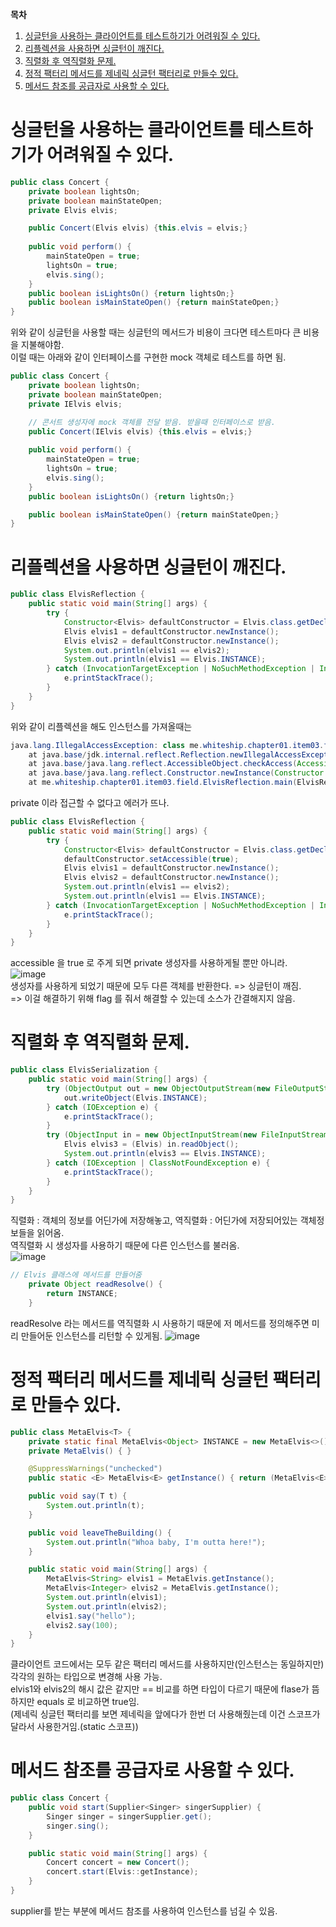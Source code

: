 **목차**<br>
1. [싱글턴을 사용하는 클라이언트를 테스트하기가 어려워질 수 있다.](#싱글턴을-사용하는-클라이언트를-테스트하기가-어려워질-수-있다.)
2. [리플렉션을 사용하면 싱글턴이 깨진다.](#리플렉션을-사용하면-싱글턴이-깨진다.)
3. [직렬화 후 역직렬화 문제.](#직렬화-후-역직렬화-문제.)
4. [정적 팩터리 메서드를 제네릭 싱글턴 팩터리로 만들수 있다.](#정적-팩터리-메서드를-제네릭-싱글턴-팩터리로-만들-수-있다.)
5. [메서드 참조를 공급자로 사용할 수 있다.](#메서드-참조를-공급자로-사용할-수-있다.)
# 싱글턴을 사용하는 클라이언트를 테스트하기가 어려워질 수 있다.
```java
public class Concert {
    private boolean lightsOn;
    private boolean mainStateOpen;
    private Elvis elvis;

    public Concert(Elvis elvis) {this.elvis = elvis;}
    
    public void perform() {
        mainStateOpen = true;
        lightsOn = true;
        elvis.sing();
    }
    public boolean isLightsOn() {return lightsOn;}
    public boolean isMainStateOpen() {return mainStateOpen;}
}
```
위와 같이 싱글턴을 사용할 때는 싱글턴의 메서드가 비용이 크다면 테스트마다 큰 비용을 지불해야함.<br>
이럴 때는 아래와 같이 인터페이스를 구현한 mock 객체로 테스트를 하면 됨.
```java
public class Concert {
    private boolean lightsOn;
    private boolean mainStateOpen;
    private IElvis elvis;

    // 콘서트 생성자에 mock 객체를 전달 받음. 받을때 인터페이스로 받음.
    public Concert(IElvis elvis) {this.elvis = elvis;}
    
    public void perform() {
        mainStateOpen = true;
        lightsOn = true;
        elvis.sing();
    }
    public boolean isLightsOn() {return lightsOn;}

    public boolean isMainStateOpen() {return mainStateOpen;}
}
```
# 리플렉션을 사용하면 싱글턴이 깨진다.
```java
public class ElvisReflection {
    public static void main(String[] args) {
        try {
            Constructor<Elvis> defaultConstructor = Elvis.class.getDeclaredConstructor();
            Elvis elvis1 = defaultConstructor.newInstance();
            Elvis elvis2 = defaultConstructor.newInstance();
            System.out.println(elvis1 == elvis2);
            System.out.println(elvis1 == Elvis.INSTANCE);
        } catch (InvocationTargetException | NoSuchMethodException | InstantiationException | IllegalAccessException e) {
            e.printStackTrace();
        }
    }
}
```
위와 같이 리플렉션을 해도 인스턴스를 가져올때는<br>
```java
java.lang.IllegalAccessException: class me.whiteship.chapter01.item03.field.ElvisReflection cannot access a member of class me.whiteship.chapter01.item03.field.Elvis with modifiers "private"
	at java.base/jdk.internal.reflect.Reflection.newIllegalAccessException(Reflection.java:361)
	at java.base/java.lang.reflect.AccessibleObject.checkAccess(AccessibleObject.java:591)
	at java.base/java.lang.reflect.Constructor.newInstance(Constructor.java:481)
	at me.whiteship.chapter01.item03.field.ElvisReflection.main(ElvisReflection.java:12)
```
private 이라 접근할 수 없다고 에러가 뜨나.
```java
public class ElvisReflection {
    public static void main(String[] args) {
        try {
            Constructor<Elvis> defaultConstructor = Elvis.class.getDeclaredConstructor();
            defaultConstructor.setAccessible(true);
            Elvis elvis1 = defaultConstructor.newInstance();
            Elvis elvis2 = defaultConstructor.newInstance();
            System.out.println(elvis1 == elvis2);
            System.out.println(elvis1 == Elvis.INSTANCE);
        } catch (InvocationTargetException | NoSuchMethodException | InstantiationException | IllegalAccessException e) {
            e.printStackTrace();
        }
    }
}
```
accessible 을 true 로 주게 되면 private 생성자를 사용하게될 뿐만 아니라.<br>
![image](https://user-images.githubusercontent.com/92290312/217567183-3f8a7817-0317-4489-81e2-9f0261d96ff3.png)
<br>
생성자를 사용하게 되었기 때문에 모두 다른 객체를 반환한다. => 싱글턴이 깨짐.<br>
=> 이걸 해결하기 위해 flag 를 줘서 해결할 수 있는데 소스가 간결해지지 않음.

# 직렬화 후 역직렬화 문제.
```java
public class ElvisSerialization {
    public static void main(String[] args) {
        try (ObjectOutput out = new ObjectOutputStream(new FileOutputStream("elvis.obj"))) {
            out.writeObject(Elvis.INSTANCE);
        } catch (IOException e) {
            e.printStackTrace();
        }
        try (ObjectInput in = new ObjectInputStream(new FileInputStream("elvis.obj"))) {
            Elvis elvis3 = (Elvis) in.readObject();
            System.out.println(elvis3 == Elvis.INSTANCE);
        } catch (IOException | ClassNotFoundException e) {
            e.printStackTrace();
        }
    }
}
```
직렬화 : 객체의 정보를 어딘가에 저장해놓고, 역직렬화 : 어딘가에 저장되어있는 객체정보들을 읽어옴.<br/>
역직렬화 시 생성자를 사용하기 때문에 다른 인스턴스를 불러옴.<br/>
![image](https://user-images.githubusercontent.com/92290312/218496743-93035930-cef5-40c1-b4c8-c482cf42359d.png)
```java
// Elvis 클래스에 메서드를 만들어줌
    private Object readResolve() {
        return INSTANCE;
    }
```
readResolve 라는 메서드를 역직렬화 시 사용하기 때문에 저 메서드를 정의해주면 미리 만들어둔 인스턴스를 리턴할 수 있게됨.
![image](https://user-images.githubusercontent.com/92290312/218497294-371c7e34-3347-44e9-9448-04d4625d416f.png)

# 정적 팩터리 메서드를 제네릭 싱글턴 팩터리로 만들수 있다.
```java
public class MetaElvis<T> {
    private static final MetaElvis<Object> INSTANCE = new MetaElvis<>();
    private MetaElvis() { }

    @SuppressWarnings("unchecked")
    public static <E> MetaElvis<E> getInstance() { return (MetaElvis<E>) INSTANCE; }

    public void say(T t) {
        System.out.println(t);
    }

    public void leaveTheBuilding() {
        System.out.println("Whoa baby, I'm outta here!");
    }

    public static void main(String[] args) {
        MetaElvis<String> elvis1 = MetaElvis.getInstance();
        MetaElvis<Integer> elvis2 = MetaElvis.getInstance();
        System.out.println(elvis1);
        System.out.println(elvis2);
        elvis1.say("hello");
        elvis2.say(100);
    }
}
```
클라이언트 코드에서는 모두 같은 팩터리 메서드를 사용하지만(인스턴스는 동일하지만) 각각의 원하는 타입으로 변경해 사용 가능.<br/>
elvis1와 elvis2의 해시 값은 같지만 == 비교를 하면 타입이 다르기 때문에 flase가 뜸 하지만 equals 로 비교하면 true임.<br/>
(제네릭 싱글턴 팩터리를 보면 제네릭을 앞에다가 한번 더 사용해줬는데 이건 스코프가 달라서 사용한거임.(static 스코프))

# 메서드 참조를 공급자로 사용할 수 있다.
```java
public class Concert {
    public void start(Supplier<Singer> singerSupplier) {
        Singer singer = singerSupplier.get();
        singer.sing();
    }

    public static void main(String[] args) {
        Concert concert = new Concert();
        concert.start(Elvis::getInstance);
    }
}
```
supplier를 받는 부분에 메서드 참조를 사용하여 인스턴스를 넘길 수 있음.
